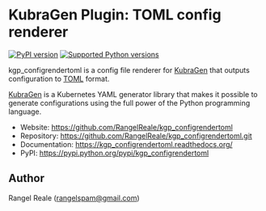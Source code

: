 # KubraGen Plugin: TOML config renderer

[![PyPI version](https://img.shields.io/pypi/v/kgp_configrendertoml.svg)](https://pypi.python.org/pypi/kgp_configrendertoml/)
[![Supported Python versions](https://img.shields.io/pypi/pyversions/kgp_configrendertoml.svg)](https://pypi.python.org/pypi/kgp_configrendertoml/)

kgp_configrendertoml is a config file renderer for [KubraGen](https://github.com/RangelReale/kubragen) 
that outputs configuration to [TOML](https://github.com/toml-lang/toml) format.

[KubraGen](https://github.com/RangelReale/kubragen) is a Kubernetes YAML generator library that makes it possible to generate
configurations using the full power of the Python programming language.

* Website: https://github.com/RangelReale/kgp_configrendertoml
* Repository: https://github.com/RangelReale/kgp_configrendertoml.git
* Documentation: https://kgp_configrendertoml.readthedocs.org/
* PyPI: https://pypi.python.org/pypi/kgp_configrendertoml

## Author

Rangel Reale (rangelspam@gmail.com)
